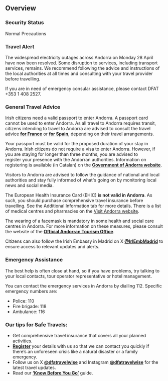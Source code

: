 ## Overview

### **Security Status**

Normal Precautions

### **Travel Alert**

The widespread electricity outages across Andorra on Monday 28 April have now been resolved. Some disruption to services, including transport services, remains. We recommend following the advice and instructions of the local authorities at all times and consulting with your travel provider before travelling.

If you are in need of emergency consular assistance, please contact DFAT +353 1 408 2527.

### **General Travel Advice**

Irish citizens need a valid passport to enter Andorra. A passport card cannot be used to enter Andorra. As all travel to Andorra requires transit, citizens intending to travel to Andorra are advised to consult the travel advice [**for France**](/en/dfa/overseas-travel/advice/france/) or [**for Spain**](/en/dfa/overseas-travel/advice/spain/), depending on their travel arrangements.

Your passport must be valid for the proposed duration of your stay in Andorra. Irish citizens do not require a visa to enter Andorra. However, if you are staying for longer than three months, you are advised to register your presence with the Andorran authorities. Information on registering is available (in Catalan) on the [**Government of Andorra website**](https://www.immigracio.ad/ca/tramits-d-immigracio).

Visitors to Andorra are advised to follow the guidance of national and local authorities and stay fully informed of what's going on by monitoring local news and social media.

The European Health Insurance Card (EHIC) **is not valid in Andorra**. As such, you should purchase comprehensive travel insurance before travelling. See the Additional Information tab for more details. There is a list of medical centres and pharmacies on the [Visit Andorra website](https://visitandorra.com/en/places-and-services/medical-centres-and-pharmacies-in-andorra/).

The wearing of a facemask is mandatory in some health and social care centres in Andorra. For more information on these measures, please consult the website of the [**Official Andorran Tourism Office**](https://visitandorra.com/en/covid-19-in-andorra/faq-if-you-re-spending-a-few-days-in-andorra/).

Citizens can also follow the Irish Embassy in Madrid on X [**@IrlEmbMadrid**](https://twitter.com/IrlEmbMadrid) to ensure access to relevant updates and alerts.

### **Emergency Assistance**

The best help is often close at hand, so if you have problems, try talking to your local contacts, tour operator representative or hotel management.

You can contact the emergency services in Andorra by dialling 112. Specific emergency numbers are:

* Police: 110
* Fire brigade: 118
* Ambulance: 116

### **Our tips for Safe Travels:**

* Get comprehensive travel insurance that covers all your planned activities.
* [**Register**](/en/dfa/overseas-travel/citizens-registration/) your details with us so that we can contact you quickly if there’s an unforeseen crisis like a natural disaster or a family emergency.
* Follow us on X [**@dfatravelwise**](https://www.twitter.com/DFATravelWise) and Instagram [**@dfatravelwise**](https://www.instagram.com/dfatravelwise/) for the latest travel updates.
* Read our [**‘Know Before You Go’**](/en/dfa/overseas-travel/know-before-you-go/) guide.
